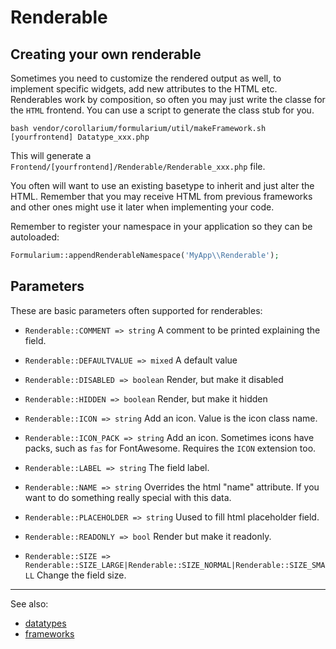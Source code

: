 # Renderable

## Creating your own renderable

Sometimes you need to customize the rendered output as well, to implement specific widgets, add new attributes to the HTML etc. Renderables work by composition, so often you may just write the classe for the `HTML` frontend. You can use a script to generate the class stub for you.

`bash vendor/corollarium/formularium/util/makeFramework.sh [yourfrontend] Datatype_xxx.php`

This will generate a `Frontend/[yourfrontend]/Renderable/Renderable_xxx.php` file.

You often will want to use an existing basetype to inherit and just alter the HTML. Remember that you may receive HTML from previous frameworks and other ones might use it later when implementing your code.

Remember to register your namespace in your application so they can be autoloaded:

```php
Formularium::appendRenderableNamespace('MyApp\\Renderable');
```

## Parameters

These are basic parameters often supported for renderables:

- `Renderable::COMMENT => string`
  A comment to be printed explaining the field.

- `Renderable::DEFAULTVALUE => mixed`
  A default value

- `Renderable::DISABLED => boolean`
  Render, but make it disabled

- `Renderable::HIDDEN => boolean`
  Render, but make it hidden

- `Renderable::ICON => string`
  Add an icon. Value is the icon class name.

- `Renderable::ICON_PACK => string`
  Add an icon. Sometimes icons have packs, such as `fas` for FontAwesome. Requires the `ICON` extension too.

- `Renderable::LABEL => string`
  The field label.

- `Renderable::NAME => string`
  Overrides the html "name" attribute. If you want to do something really special with this data.

- `Renderable::PLACEHOLDER => string`
  Uused to fill html placeholder field.

- `Renderable::READONLY => bool`
  Render but make it readonly.

- `Renderable::SIZE => Renderable::SIZE_LARGE|Renderable::SIZE_NORMAL|Renderable::SIZE_SMALL`
  Change the field size.

---

See also:

- [datatypes](datatype.md)
- [frameworks](framework.md)
